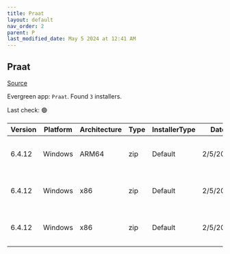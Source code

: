 ```yaml
---
title: Praat
layout: default
nav_order: 2
parent: P
last_modified_date: May 5 2024 at 12:41 AM
---
```


## Praat

[Source](https://www.fon.hum.uva.nl/praat/)

Evergreen app: `Praat`. Found `3` installers.

Last check: 🟢

| Version | Platform | Architecture | Type | InstallerType | Date     | Size     | URI                                                                                                                                                                      |
| ------- | -------- | ------------ | ---- | ------------- | -------- | -------- | ------------------------------------------------------------------------------------------------------------------------------------------------------------------------ |
| 6.4.12  | Windows  | ARM64        | zip  | Default       | 2/5/2024 | 17884764 | [https://github.com/praat/praat/releases/download/v6.4.12/praat6412_win-arm64.zip](https://github.com/praat/praat/releases/download/v6.4.12/praat6412_win-arm64.zip)     |
| 6.4.12  | Windows  | x86          | zip  | Default       | 2/5/2024 | 19390736 | [https://github.com/praat/praat/releases/download/v6.4.12/praat6412_win-intel32.zip](https://github.com/praat/praat/releases/download/v6.4.12/praat6412_win-intel32.zip) |
| 6.4.12  | Windows  | x86          | zip  | Default       | 2/5/2024 | 19139193 | [https://github.com/praat/praat/releases/download/v6.4.12/praat6412_win-intel64.zip](https://github.com/praat/praat/releases/download/v6.4.12/praat6412_win-intel64.zip) |

